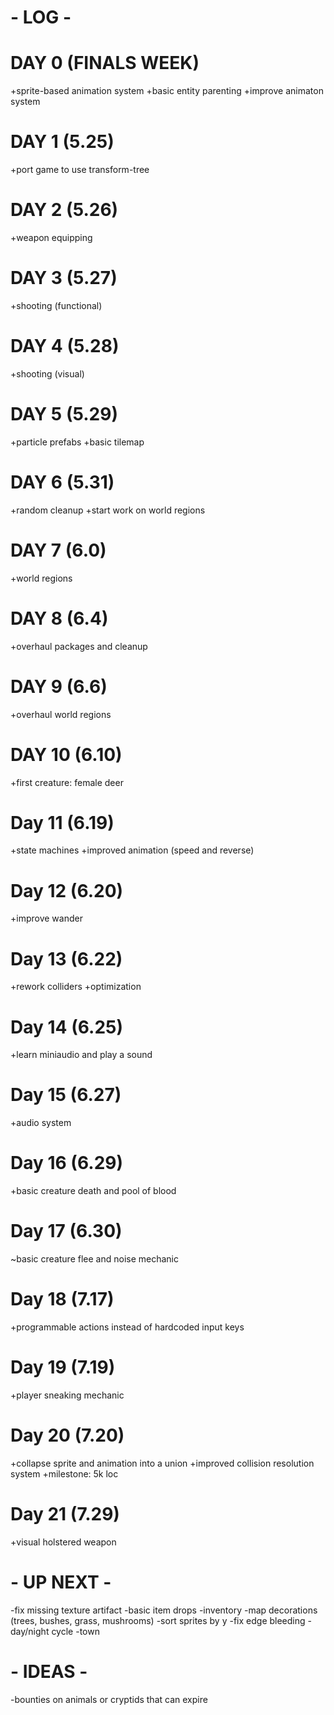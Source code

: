 # - LOG -

# DAY 0 (FINALS WEEK)
+sprite-based animation system
+basic entity parenting
+improve animaton system

# DAY 1 (5.25)
+port game to use transform-tree

# DAY 2 (5.26)
+weapon equipping

# DAY 3 (5.27)
+shooting (functional)

# DAY 4 (5.28)
+shooting (visual)

# DAY 5 (5.29)
+particle prefabs
+basic tilemap

# DAY 6 (5.31)
+random cleanup
+start work on world regions

# DAY 7 (6.0)
+world regions

# DAY 8 (6.4)
+overhaul packages and cleanup

# DAY 9 (6.6)
+overhaul world regions

# DAY 10 (6.10)
+first creature: female deer

# Day 11 (6.19)
+state machines
+improved animation (speed and reverse)

# Day 12 (6.20)
+improve wander

# Day 13 (6.22)
+rework colliders
+optimization

# Day 14 (6.25)
+learn miniaudio and play a sound

# Day 15 (6.27)
+audio system

# Day 16 (6.29)
+basic creature death and pool of blood

# Day 17 (6.30)
~basic creature flee and noise mechanic

# Day 18 (7.17)
+programmable actions instead of hardcoded input keys

# Day 19 (7.19)
+player sneaking mechanic

# Day 20 (7.20)
+collapse sprite and animation into a union
+improved collision resolution system
+milestone: 5k loc

# Day 21 (7.29)
+visual holstered weapon


# - UP NEXT -
-fix missing texture artifact
-basic item drops
-inventory
-map decorations (trees, bushes, grass, mushrooms)
-sort sprites by y
-fix edge bleeding
-day/night cycle
-town


# - IDEAS -
-bounties on animals or cryptids that can expire
